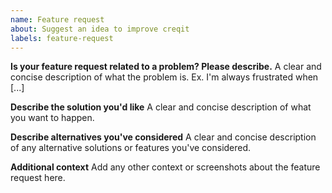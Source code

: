 ```yaml
---
name: Feature request
about: Suggest an idea to improve creqit
labels: feature-request
---
```


<!--
Welcome to the creqit Framework issue tracker! Before creating an issue, please heed the following:

1. This tracker should only be used to report bugs and request features / enhancements to creqit
    - For questions and general support, refer to https://stackoverflow.com/questions/tagged/creqit
    - For documentation issues, use https://creqitframework.com/docs/user/en or the developer cheetsheet https://creqitframework.com/docs/user/en/bench/resources/bench-commands-cheatsheet
2. Use the search function before creating a new issue. Duplicates will be closed and directed to
   the original discussion.
3. When making a feature request, make sure to be as verbose as possible. The better you convey your message, the     greater the drive to make it happen.
-->

**Is your feature request related to a problem? Please describe.**
A clear and concise description of what the problem is. Ex. I'm always frustrated when [...]

**Describe the solution you'd like**
A clear and concise description of what you want to happen.

**Describe alternatives you've considered**
A clear and concise description of any alternative solutions or features you've considered.

**Additional context**
Add any other context or screenshots about the feature request here.
